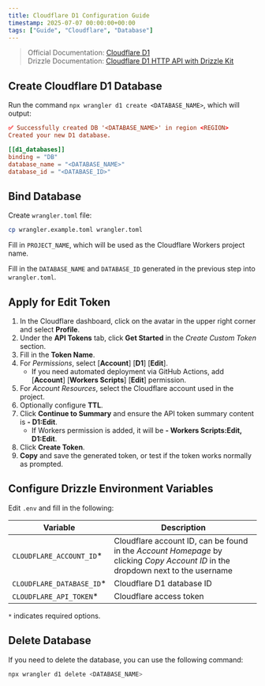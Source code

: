 ```yaml
---
title: Cloudflare D1 Configuration Guide
timestamp: 2025-07-07 00:00:00+00:00
tags: ["Guide", "Cloudflare", "Database"]
---
```


> Official Documentation: [Cloudflare D1](https://developers.cloudflare.com/d1/get-started/)\
> Drizzle Documentation: [Cloudflare D1 HTTP API with Drizzle Kit](https://orm.drizzle.team/docs/guides/d1-http-with-drizzle-kit)

## Create Cloudflare D1 Database

Run the command `npx wrangler d1 create <DATABASE_NAME>`, which will output:

```toml
✅ Successfully created DB '<DATABASE_NAME>' in region <REGION>
Created your new D1 database.

[[d1_databases]]
binding = "DB"
database_name = "<DATABASE_NAME>"
database_id = "<DATABASE_ID>"
```

## Bind Database

Create `wrangler.toml` file:

```sh
cp wrangler.example.toml wrangler.toml
```

Fill in `PROJECT_NAME`, which will be used as the Cloudflare Workers project name.

Fill in the `DATABASE_NAME` and `DATABASE_ID` generated in the previous step into `wrangler.toml`.

## Apply for Edit Token

1. In the Cloudflare dashboard, click on the avatar in the upper right corner and select **Profile**.
2. Under the **API Tokens** tab, click **Get Started** in the *Create Custom Token* section.
3. Fill in the **Token Name**.
4. For *Permissions*, select [**Account**] [**D1**] [**Edit**].
    - If you need automated deployment via GitHub Actions, add [**Account**] [**Workers Scripts**] [**Edit**] permission.
5. For *Account Resources*, select the Cloudflare account used in the project.
6. Optionally configure **TTL**.
7. Click **Continue to Summary** and ensure the API token summary content is **<Account> - D1:Edit**.
    - If Workers permission is added, it will be **<Account> - Workers Scripts:Edit, D1:Edit**.
8. Click **Create Token**.
9. **Copy** and save the generated token, or test if the token works normally as prompted.

## Configure Drizzle Environment Variables

Edit `.env` and fill in the following:

| Variable | Description |
| - | - |
| `CLOUDFLARE_ACCOUNT_ID`* | Cloudflare account ID, can be found in the *Account Homepage* by clicking *Copy Account ID* in the dropdown next to the username |
| `CLOUDFLARE_DATABASE_ID`* | Cloudflare D1 database ID |
| `CLOUDFLARE_API_TOKEN`* | Cloudflare access token |

`*` indicates required options.

## Delete Database

If you need to delete the database, you can use the following command:

```sh
npx wrangler d1 delete <DATABASE_NAME>
```
